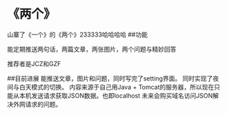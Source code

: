 # 《两个》

山寨了《一个》的《两个》233333哈哈哈哈
##功能

能定期推送两句话，两篇文章，两张图片，两个问题与精妙回答  

推荐者是JCZ和GZF

##目前进展
能推送文章，图片和问题，同时写完了setting界面。 
同时实现了夜间与白天模式的切换。
内容来源于自己用Java + Tomcat的服务器，所以现在只能从本机发送请求获取JSON数据。也即localhost 
未来会购买域名访问JSON解决外网请求的问题。 
